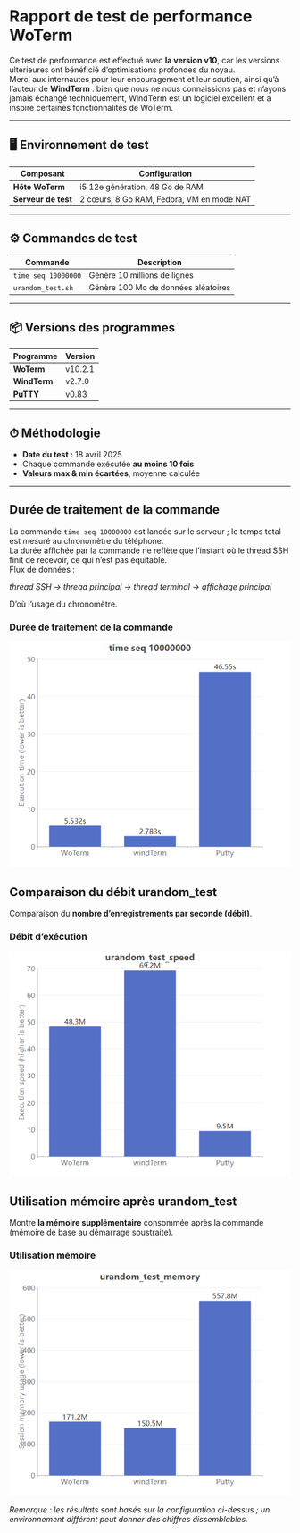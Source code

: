 # Rapport de test de performance WoTerm

Ce test de performance est effectué avec **la version v10**, car les versions ultérieures ont bénéficié d’optimisations profondes du noyau.  
Merci aux internautes pour leur encouragement et leur soutien, ainsi qu’à l’auteur de **WindTerm** : bien que nous ne nous connaissions pas et n’ayons jamais échangé techniquement, WindTerm est un logiciel excellent et a inspiré certaines fonctionnalités de WoTerm.

---

## 🖥 Environnement de test

| Composant          | Configuration                                |
|--------------------|----------------------------------------------|
| **Hôte WoTerm**    | i5 12e génération, 48 Go de RAM              |
| **Serveur de test**| 2 cœurs, 8 Go RAM, Fedora, VM en mode NAT    |

---

## ⚙ Commandes de test

| Commande              | Description                          |
|-----------------------|--------------------------------------|
| `time seq 10000000`   | Génère 10 millions de lignes         |
| `urandom_test.sh`     | Génère 100 Mo de données aléatoires  |

---

## 📦 Versions des programmes

| Programme    | Version |
|--------------|---------|
| **WoTerm**    | v10.2.1 |
| **WindTerm**  | v2.7.0  |
| **PuTTY**     | v0.83   |

---

## ⏱ Méthodologie

- **Date du test :** 18 avril 2025  
- Chaque commande exécutée **au moins 10 fois**  
- **Valeurs max & min écartées**, moyenne calculée  

---

## Durée de traitement de la commande

La commande `time seq 10000000` est lancée sur le serveur ; le temps total est mesuré au chronomètre du téléphone.  
La durée affichée par la commande ne reflète que l’instant où le thread SSH finit de recevoir, ce qui n’est pas équitable.  
Flux de données :

*thread SSH → thread principal → thread terminal → affichage principal*

D’où l’usage du chronomètre.  

### Durée de traitement de la commande
![](timeseq1.png)  


## Comparaison du débit urandom_test

Comparaison du **nombre d’enregistrements par seconde (débit)**.  

### Débit d’exécution
![](urandom_test_speed.png)  


## Utilisation mémoire après urandom_test

Montre **la mémoire supplémentaire** consommée après la commande (mémoire de base au démarrage soustraite).  

### Utilisation mémoire
![](urandom_test_memory.png)  


*Remarque : les résultats sont basés sur la configuration ci-dessus ; un environnement différent peut donner des chiffres dissemblables.*
